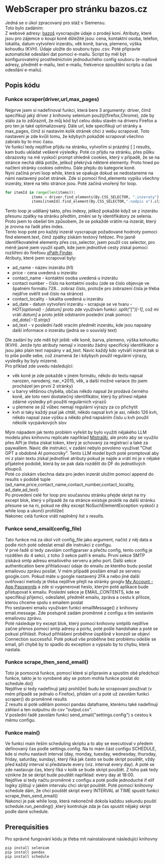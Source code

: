 # WebScraper pro stránku bazos.cz
Jedná se o úkol zpracovaný pro stáž v Siemensu. <br>
Toto bylo zadáním: <br>
Z webové adresy: [bazoš](https://www.bazos.cz/) vyscrapujte údaje o prodeji koní. Atributy, které jsou pro zájemce o koupi koně důležité jsou: cena, kontaktní osoba, telefon, lokalita, datum vytvoření inzerátu, věk koně, barva, plemeno, výška kohoutku (KVH). Údaje uložte do souboru typu .csv. Poté připravte automatické odesílání dat pomocí 
e-mailu. Script by měl být konfigurovatelný prostřednictvím jednoduchého config souboru (e-mailové adresy, předmět e-mailu, text e-mailu, frekvence spouštění scriptu a čas odesílání e-mailu). 

## Popis kódu
### Funkce scraper(driver,url,max_pages)
Nejprve jsem si nadefinoval funkci, která bere 3 argumenty: driver, čímž specifikuji jaký driver z knihovny selenium použiji(firefox,Chrome), zde by stálo za to zdůraznit, že můj kód byl celou dobu stavěn na driveru Firefox a pro ten je také optimalizovaný. Dále url, kde specifikuji url stránky a max_pages, čímž si nastavím kolik stránek chci z webu scrapovat. Toto nastavení je zde kvůli tomu, že kdybych pokaždé scrapoval všechno zabralo by to moc času. <br>
Ve funkci tedy nejdříve přijdu na stránku, vytvořím si prázdný [ ] results, kam budu ukládat veškeré výsledky. Poté co přijdu na stránku, přes půlku obrazovky na mě vyskočí prompt ohledně cookies, který v případě, že se na stránce nechá dělá potíže, jelikož překrývá některé elementy. Proto hned po načtení stránky cookies odmítnu. Dále přejdu do kategorie koně. <br>
Nyní začíná první loop while, která se opakuje dokud se nedostaneme na námi nastavený počet stránek. Zde si pomocí find_elements vypíšu všechny inzeráty, které na této stránce jsou. Poté začíná vnořený for loop. <br>
```python
for itemId in range(len(items)):
            items = driver.find_elements(By.CSS_SELECTOR, ".inzeraty")
            items[itemId].find_element(By.CSS_SELECTOR,".nadpis a").click()
```
Tento loop je udělaný takto, přes indexy, jelikož pokaždé když se z inzerátu přesunu zpátky na stránku předtím, změní se ty identifikátory ze selenia. Proto jsem to obešel tím způsobem, že se pokaždé vrátím na inzerát, který je zrovna na řadě přes index.<br>
Tento loop poté pro každý inzerát vyscrapuje požadované hodnoty pomocí find element.text, čímž zpátky získám textový řetězec. Pro jasně identifikovatelné elementy přes css_selector, jsem použil css selector, pro méně jasné jsem využil xpath, kde jsem jednotlivé cesty získal pomocí rozšíření do firefoxu [xPath Finder](https://addons.mozilla.org/en-US/firefox/addon/xpath_finder/). <br>
Atributy, které jsem scrapoval byly: 
 - ad_name - název inzerátu (h1)
 - price - cena uvedená u inzerátu
 - contact_name - kontaktní osoba uvedená u inzerátu
 - contact number - číslo na kontaktní osobu (zde se číslo objevuje ve špatném formátu 728... zobraz číslo, protože pro zobrazení čísla je třeba nejdřve ověřit své číslo na stránce)
 - contact_locality - lokalita uvedená u inzerátu
 - ad_date - datum vytvoření inzerátu - scrapuje se ve tvaru *- HOT(optional) - [datum]* proto zde využívám funkci *.split("[")[-1]*, což mi vrátí *datum]* a proto ještě odstraním poslední znak pomocí:
 *ad_date[:-1].strip()*
 - ad_text - v poslední řadě vracím předmět inzerátu, kde jsou napsány další informace o inzerátu (jedná se o souvislý text) <br>

Dle zadání by zde měli být ještě: věk koně, barva, plemeno, výška kohoutku (KVH). Jenže tyto atributy nemají v inzerátu žádný specifický identifikátor a jsou jako plain text napsány v ad_text. Navíc každý kdo vytváří inzerát tak si to píše podle sebe, což znamená že i kdybych použil regulární výrazy, vysledky by byly mizerné. <br>
Pro příklad zde uvedu následující: 
- věk koně je zde pokaždé v jiném formátu, někdo do textu napsal narozen, narodený, nar.,*2015, věk, a další možné variace (to jsem procházel jen první 2 stránky)
- u barvy většinou chyběla, občas někdo napsal že prodává černého koně, ale toto není dostatečný identifikátor, který by přinesl nějaké zdárné výsledky při použití regulárních výrazů
- u plemene se již vůbec nemají regulární výrazy za co přichytit
- kvh si taky každý psal jak chtěl, někdo napsal kvh je asi, někdo 126 kvh, někdo napsal zase výšku a někdo před napsáním číslu u kvh použil několik vycpávkových slov

Mým nápadem jak tento problém vyřešit by bylo využití nějakého LLM modelu přes knihovnu replicate například [MistralAi](https://replicate.com/mistralai/mistral-7b-instruct-v0.2), ale proto aby se využilo přes API je třeba získat token, který je schovaný za registrací a také za paywallem. Navíc dle instrukcí, v zadání nebylo povoleno využívat "Chat GPT a obdobné AI pomocníky". Tento LLM model bych poté promptoval aby mi z plain textu získal jednotlivé atributy pokud je najde a vrátí mi je v nějaké přijatelné podobě, která by se pak dala rozdělit do DF do jednotlivých sloupců. <br>
Poté co získám všechna data pro jeden inzerát uložím pomocí append do results v podobě tuple (ad_name,price,contact_name,contact_number,contact_locality, ad_date,ad_text) <br>
Po provedení celé for loop pro současnou stránku přejde skript na try except blok, který v případě že na stránce existuje proklik na další stránku přesune se na ni, pokud ne díky except NoSuchElementException vyskočí z while loop a ukončí prohlížeč <br>
Nakonec celá funkce vrátí naplněný list s results.
### Funkce send_email(config_file)
Tato funkce má za úkol vzít config_file jako argument, načíst z něj data a podle nich poté odeslat email dle instrukcí z configu. <br>
V prvé řadě si tedy zavolám configparser a přečtu config, tento config je rozdělen do 4 sekcí, z toho 3 sekce patří k emailu. První sekce SMTP získává smtp adresu emailového serveru a jeho port. Další sekce authentication bere přihlašovací údaje do emailu ze kterého budu posílat emailovou zprávu posílat. V mém případě posílám email ze serveru google.com. Pokud máte u google nastavený 2FA a nebo jiné další ověřovací metody je třeba nejdříve přejít na stránky googlu [My Account -App Passwords](https://myaccount.google.com/u/0/apppasswords) a zde si vygenerovat heslo, kterým poté aplikace bude přistupovat k emailu. Poslední sekce je EMAIL_CONTENTS, kde se specifikují příjemci, odesílatel, předmět emailu, zpráva a  cestu k příloze, kterou chceme spolu s emailem poslat<br>
Pro sestavení emailu využívám funkci emailMessage() z knihovny email.message. Zde postupně zadám proměnné z configu a tím sestavím emailovou zprávu. <br>
Poté následuje try except blok, který pomocí knihovny smtplib nejdříve začne přenos pomocí smtp adresy a portu, poté pošle handshake a poté se pokusí přihlásit. Pokud přihlášení proběhne úspěšně v konzoli se objeví Connection successful. Poté pokud vše proběhne bez problému odešle se email, při chybě by to spadlo do exception a vypsalo by to chybu, která nastala. <br>
### Funkce scrape_then_send_email()
Toto je pomocná funkce, pomocí které si připravím a spustím obě předchozí funkce, takto je to vyrobené aby se potom mohla funkce poslat do schedule.do() <br>
Nejdříve si tedy nadefinuji jaký prohlížeč budu ke scrapovaní používat (v mém případě se jednalo o Firefox), přidám url a poté už zavolám funkci scraper() do proměnné results <br>
Z results si poté udělám pomocí pandas dataframe, kterému také nadefinuji záhlaví a ten outputnu do csv "output.csv". <br>
V poslední řadě zavolám funkci send_email("settings.config") s cestou k mému configu.
### Funkce main()
Ve funkci main řeším scheduling skriptu a to aby se executoval v předem definovaný čas podle settings.config. Na to mám část configu SCHEDULE, kde si mohu nastavit interval (day, monday, tuesday, wednesday, thursday, friday, saturday, sunday), který říká jak často se bude skript pouštět, vždy před každý interval si představte every (viz. interval every day). A poté se zde nastavuje čas, který říká v kolik se bude skript pouštět. Z toho pak tedy vznikne že se skript bude pouštět například: every day at 18:00. <br>
Nejdříve si tedy načtu proměnné z configu a poté podle jednoduché if elif logiky zjištuji v jakém intervalu chci skript pouštět. Poté pomocí knihovny schedule dám, že chci pouštět skript every INTERVAL at TIME spustit funkci scrape_then_send_email() <br>
Nakonci je pak while loop, která nekonečně dokola každou sekundu pouští schedule.run_pending() ,který kontroluje zda je čas spustit nějaký skript podle dané schedule.
## Prerequisities
Pro správné fungování kódu je třeba mít nainstalované následující knihovny
```batch
pip install selenium
pip install pandas
pip install schedule
```

